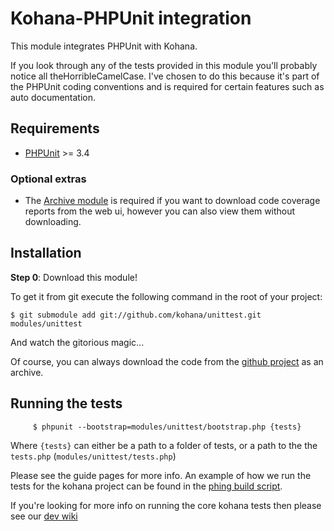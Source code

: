 # Kohana-PHPUnit integration

This module integrates PHPUnit with Kohana.

If you look through any of the tests provided in this module you'll probably notice all theHorribleCamelCase.
I've chosen to do this because it's part of the PHPUnit coding conventions and is required for certain features such as auto documentation.

## Requirements

* [PHPUnit](http://www.phpunit.de/) >= 3.4

### Optional extras

* The [Archive module](http://github.com/BRMatt/kohana-archive) is required if you want to download code coverage reports from the web ui, however you can also view them without downloading.

## Installation

**Step 0**: Download this module!

To get it from git execute the following command in the root of your project:

	$ git submodule add git://github.com/kohana/unittest.git modules/unittest

And watch the gitorious magic...

Of course, you can always download the code from the [github project](http://github.com/kohana/unittest) as an archive.

## Running the tests

         $ phpunit --bootstrap=modules/unittest/bootstrap.php {tests}

Where `{tests}` can either be a path to a folder of tests, or a path to the the `tests.php` (`modules/unittest/tests.php`)

Please see the guide pages for more info.  An example of how we run the tests for the kohana project can be found in the [phing build script](https://github.com/kohana/kohana/blob/3.1/master/build.xml#L172).

If you're looking for more info on running the core kohana tests then please see our [dev wiki](https://github.com/kohana/kohana/wiki/Unit-Testing-Kohana)